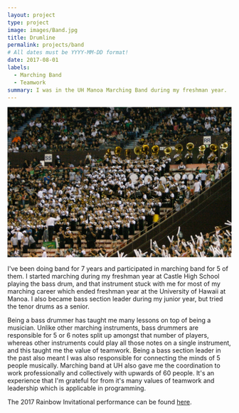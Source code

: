```yaml
---
layout: project
type: project
image: images/Band.jpg
title: Drumline
permalink: projects/band
# All dates must be YYYY-MM-DD format!
date: 2017-08-01
labels: 
  - Marching Band
  - Teamwork
summary: I was in the UH Manoa Marching Band during my freshman year.
---
```


<img class= "ui meduim right floated rounded image" src="/images/band-in-stand.png">

I've been doing band for 7 years and participated in marching band for 5 of them. I started marching during my freshman year at Castle High
School playing the bass drum, and that instrument stuck with me for most of my marching career which ended freshman year at the University of Hawaii at Manoa. I also became bass section leader during my junior year, but tried the tenor drums as a senior.

Being a bass drummer has taught me many lessons on top of being a musician. Unlike other marching instruments, bass drummers are 
responsible for 5 or 6 notes split up amongst that number of players, whereas other instruments could play all those notes on a single 
instrument, and this taught me the value of teamwork. Being a bass section leader in the past also meant I was also responsible for connecting the minds of 5 people musically. Marching band at UH also gave me the coordination to work professionally and collectively with upwards of 60 people. It's an experience that I'm grateful for from it's many values of teamwork and leadership which is applicable in programming. 

The 2017 Rainbow Invitational performance can be found [here](https://www.youtube.com/watch?v=lpjPCvrBcWE).
